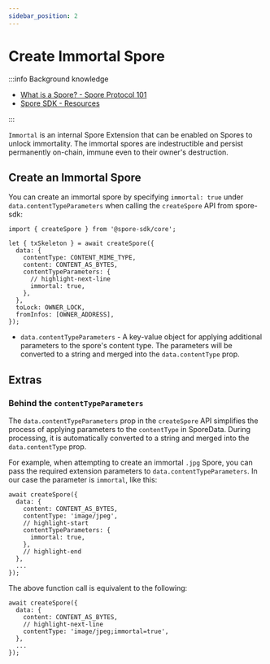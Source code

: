 ```yaml
---
sidebar_position: 2
---
```


# Create Immortal Spore

:::info Background knowledge

- [What is a Spore? - Spore Protocol 101](/basics/spore-101#what-is-a-spore)
- [Spore SDK - Resources](/resources/spore-sdk)

:::

`Immortal` is an internal Spore Extension that can be enabled on Spores to unlock immortality. The immortal spores are indestructible and persist permanently on-chain, immune even to their owner's destruction.

## Create an Immortal Spore

You can create an immortal spore by specifying `immortal: true` under `data.contentTypeParameters` when calling the `createSpore` API from spore-sdk:

```tsx
import { createSpore } from '@spore-sdk/core';

let { txSkeleton } = await createSpore({
  data: {
    contentType: CONTENT_MIME_TYPE,
    content: CONTENT_AS_BYTES,
    contentTypeParameters: {
      // highlight-next-line
      immortal: true,
    },
  },
  toLock: OWNER_LOCK,
  fromInfos: [OWNER_ADDRESS],
});
```

- `data.contentTypeParameters` - A key-value object for applying additional parameters to the spore's content type. The parameters will be converted to a string and merged into the `data.contentType` prop.

## Extras

### Behind the `contentTypeParameters`

The `data.contentTypeParameters` prop in the `createSpore` API simplifies the process of applying parameters to the `contentType` in SporeData. During processing, it is automatically converted to a string and merged into the `data.contentType` prop.

For example, when attempting to create an immortal `.jpg` Spore, you can pass the required extension parameters to `data.contentTypeParameters`. In our case the parameter is `immortal`, like this:

```tsx
await createSpore({
  data: {
    content: CONTENT_AS_BYTES,
    contentType: 'image/jpeg',
    // highlight-start
    contentTypeParameters: {
      immortal: true,
    },
    // highlight-end
  },
  ...
});
```

The above function call is equivalent to the following:

```tsx
await createSpore({
  data: {
    content: CONTENT_AS_BYTES,
    // highlight-next-line
    contentType: 'image/jpeg;immortal=true',
  },
  ...
});
```